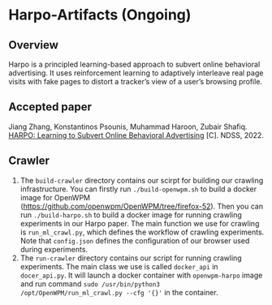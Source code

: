 # Harpo-Artifacts (Ongoing)
## Overview
Harpo is a principled learning-based approach to subvert online behavioral advertising. It uses reinforcement learning to adaptively interleave real page visits with fake pages to distort a tracker’s view of a user’s browsing profile.

## Accepted paper
Jiang Zhang, Konstantinos Psounis, Muhammad Haroon, Zubair Shafiq. [HARPO: Learning to Subvert Online Behavioral Advertising](https://arxiv.org/abs/2111.05792) [C]. NDSS, 2022.

## Crawler
1. The `build-crawler` directory contains our scirpt for building our crawling infrastructure. 
You can firstly run `./build-openwpm.sh` to build a docker image for OpenWPM (https://github.com/openwpm/OpenWPM/tree/firefox-52).
Then you can run `./build-harpo.sh` to build a docker image for running crawling experiments in our Harpo paper.
The main function we use for crawling is `run_ml_crawl.py`, which defines the workflow of crawling experiments. Note that `config.json` defines the configuration of our browser used during experiments.
2. The `run-crawler` directory contains our script for running crawling experiments. The main class we use is called `docker_api` in `docer_api.py`. It will launch a docker container with `openwpm-harpo` image and run command `sudo /usr/bin/python3 /opt/OpenWPM/run_ml_crawl.py --cfg '{}'` in the container.